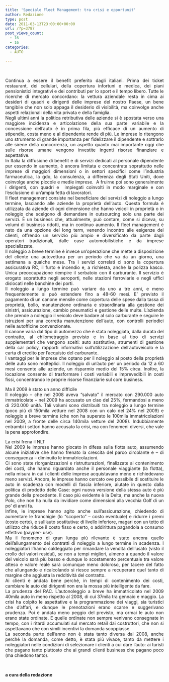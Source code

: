 ```yaml
---
title: 'Speciale Fleet Management: tra crisi e opportunit'
author: Redazione
type: post
date: 2011-03-13T23:00:00+00:00
url: /?p=3787
post_views_count:
  - 16
  - 16
categories:
  - AUTO

---
```

&nbsp;

<p align="justify" style="margin&#45;bottom: 0cm">
  Continua a essere il benefit preferito dagli italiani. Prima dei ticket restaurant, dei cellulari, della copertura infortuni e medica, dei piani pensionistici integrativi e dei contributi per lo sport e il tempo libero. Tutte le ricerche di mercato concordano: la vettura aziendale resta in cima ai desideri di quadri e dirigenti delle imprese del nostro Paese, un bene tangibile che non solo appaga il desiderio di visibilit&agrave;, ma coinvolge anche aspetti relazionali della vita privata e della famiglia.<br /> Negli ultimi anni la politica retributiva delle aziende si &egrave; spostata verso una maggiore incidenza e articolazione della sua parte variabile e la concessione dell&rsquo;auto &egrave; in prima fila, pi&ugrave; efficace di un aumento di stipendio, costa meno e al dipendente rende di pi&ugrave;. Le imprese lo ritengono uno strumento di grande importanza per fidelizzare il dipendente e sottrarlo alle sirene della concorrenza, un aspetto quanto mai importante oggi che sulle risorse umane vengono investite ingenti risorse finanziare e aspettative. <br /> In Italia la diffusione di benefit e di servizi dedicati al personale dipendente pur essendo in aumento, &egrave; ancora limitata e concentrata soprattutto nelle imprese di maggiori dimensioni o in settori specifici come l&rsquo;industria farmaceutica, la gdo, la consulenza, a differenza degli Stati Uniti, dove coinvolge anche piccole e medie imprese.&nbsp; A fruirne poi sono generalmente i dirigenti, con quadri e&nbsp; impiegati coinvolti in modo marginale e con l&#8217;esclusione di un&rsquo;ampia fetta di lavoratori. <br /> Il fleet management consiste nel beneficiare dei servizi di noleggio a lungo termine, lasciando alle aziende la propriet&agrave; dell&rsquo;auto. Questa formula &egrave; utilizzata da aziende di ogni dimensione che hanno veicoli in propriet&agrave; o in noleggio che scelgono di demandare in outsourcing solo una parte dei servizi. &Egrave; un business che, attualmente, pu&ograve; contare, come si diceva, su volumi di business ridotti, ma in continuo aumento. Il fleet management &egrave; nato da una opzione del long term, venendo incontro alle esigenze dei clienti, offrendo un servizio pi&ugrave; ampio e diversificato da parte dagli operatori tradizionali, dalle case automobilistiche e da imprese specializzate.<br /> Il noleggio a breve termine &egrave; invece un&rsquo;operazione che mette a disposizione del cliente una autovettura per un periodo che va da un giorno, una settimana a qualche mese. Tra i servizi correlati ci sono la copertura assicurativa RC, il furto e incendio e, a richiesta, anche la polizza kasco. Unica preoccupazione riempire il serbatoio con il carburante. Il servizio &egrave; erogato soprattutto negli aeroporti, nelle stazioni ferroviarie e negli uffici dislocati nelle banchine dei porti.<br /> Il noleggio a lungo termine pu&ograve; variare da uno a tre anni, e meno frequentemente si pu&ograve; estendere fino a 48&#45;60 mesi. E&rsquo; previsto il pagamento di un canone mensile come copertura delle spese dalla tassa di propriet&agrave;, bollo, manutenzione ordinaria e straordinaria alla gestione dei sinistri, assicurazione, cambio pneumatici e gestione delle multe. L&rsquo;azienda che prende a noleggio il veicolo deve badare al solo carburante e seguire le istruzioni per una corretta manutenzione dell&rsquo;auto, con controlli periodici nelle autofficine convenzionate.<br /> Il canone varia dal tipo di automezzo che &egrave; stata noleggiata, dalla durata del contratto, al chilometraggio previsto e in base al tipo di servizi supplementari che vengono scelti: auto sostitutiva, strumenti di gestione della car policy, rapporti informativi sull&rsquo;utilizzazione dell&rsquo;autoveicolo e la carta di credito per l&rsquo;acquisto del carburante.<br /> I vantaggi per le imprese che optano per il noleggio al posto della propriet&agrave; delle auto sono molteplici. Il noleggio di un&rsquo;auto per un periodo da 12 a 60 mesi consente alle aziende, un risparmio medio del 15% circa. Inoltre, la locazione consente di trasformare i costi variabili e imprevedibili in costi fissi, concentrando le proprie risorse finanziarie sul core business.
</p>

<p align="justify" style="margin&#45;bottom: 0cm">
  Ma il 2009 &egrave; stato un anno difficile<br /> Il noleggio &ndash; che nel 2008 aveva &ldquo;salvato&rdquo; il mercato con 290.000 auto immatricolate &ndash; nel 2009 ha accusato un clao del 25%, fermandosi a meno di 220.000 unit&agrave;. Tali volumi sono distribuiti tra noleggio a lungo termine (poco pi&ugrave; di 150mila vetture nel 2008 con un calo del 24% nel 2009) e noleggio a breve termine (che non ha superato le 100mila immatricolazioni nel 2009, a fronte delle circa 140mila vetture del 2008). Indubbiamente entrambi i settori hanno accusato la crisi, ma con fenomeni diversi, che vale la pena approfondire.
</p>

<p align="justify" style="margin&#45;bottom: 0cm">
  La crisi frena il NLT<br /> Nel 2009 le imprese hanno giocato in difesa sulla flotta auto, assumendo alcune iniziative che hanno frenato la crescita del parco circolante e &ndash; di conseguenza &ndash; diminuito le immatricolazioni.<br /> Ci sono state riorganizzazioni e ristrutturazioni, finalizzate al contenimento dei costi, che hanno riguardato anche il personale viaggiante (la flotta), nella misura in cui i clienti delle imprese acquistavano meno e richiedevano meno servizi. Ancora, le imprese hanno cercato ove possibile di sostituire le auto in scadenza con modelli di fascia inferiore, aiutate in questo dalla politica di prodotto delle Case: ogni nuova versione della stessa auto &egrave; pi&ugrave; grande della precedente. Il caso pi&ugrave; evidente &egrave; la Delta, ma anche la nuova Polo, che non ha nulla da invidiare come dimensioni alla vecchia Golf di un po&rsquo; di anni fa.<br /> Infine, le imprese hanno agito anche sull&rsquo;assicurazione, chiedendo di aumentare le franchigie (lo &ldquo;scoperto&rdquo; &ndash; costo eventuale) e ridurre i premi (costo certo), e sull&rsquo;auto sostitutiva: di livello inferiore, magari con un tetto di utilizzo che riduce il costo fisso e certo, o addirittura pagandola a consumo effettivo (payper&#45; use).<br /> Ma il fenomeno di gran lunga pi&ugrave; rilevante &egrave; stato ancora quello dell&rsquo;allungamento dei contratti di noleggio a lungo termine in scadenza. I noleggiatori l&rsquo;hanno caldeggiato per rimandare la vendita dell&rsquo;usato (visto il crollo dei valori residui), se non a tempi migliori, almeno a quando il valore del veicolo sar&agrave; pi&ugrave; basso e dunque lo scostamento percentuale tra valore atteso e valore reale sar&agrave; comunque meno doloroso, per tacere del fatto che allungando e ricalcolando si riesce sempre a recuperare quel tanto di margine che aggiusta la redditivit&agrave; del contratto.<br /> Ai clienti &egrave; andata bene perch&eacute;, in tempi di contenimento dei costi, cambiare le auto dei dirigenti non era la mossa pi&ugrave; intelligente da fare. <br /> La prudenza del RAC. L&rsquo;autonoleggio a breve ha immatricolato nel 2009 40mila auto in meno rispetto al 2008, di cui 37mila tra gennaio e maggio. La crisi ha colpito le aspettative e la programmazione dei viaggi, sia turistici che d&rsquo;affari, e dunque le prenotazioni erano scarse e suggerivano prudenza. Poi &egrave; andata meno peggio del previsto, ma ormai le auto non erano state ordinate. E quelle ordinate non sempre venivano consegnate in tempo, con i ritardi accumulati sul mercato retail dai costruttori, che non si aspettavano che con simili incentivi la domanda scoppiasse.<br /> La seconda parte dell&rsquo;anno non &egrave; stata tanto diversa dal 2008, anche perch&eacute; la domanda, come detto, &egrave; stata pi&ugrave; vivace, tanto da mettere i noleggiatori nelle condizioni di selezionare i clienti a cui dare l&rsquo;auto: ai turisti che pagano tanto piuttosto che ai grandi clienti business che pagano poco (ma chiedono tanto).
</p>

<p align="justify" style="margin&#45;bottom: 0cm">
  &nbsp;
</p>

<p align="justify" style="margin&#45;bottom: 0cm">
  <strong>a cura della redazione</strong><br /> &nbsp;
</p>